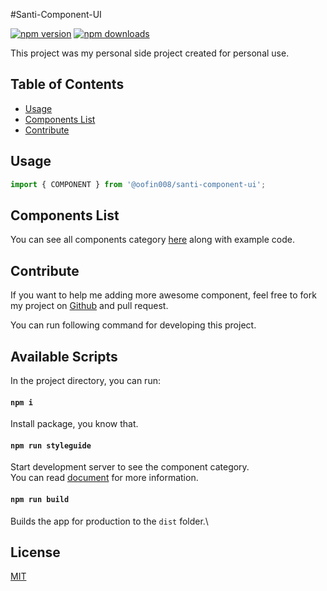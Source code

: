 #Santi-Component-UI

[![npm version](https://img.shields.io/npm/v/@oofin008/santi_component_ui.svg?style=flat-square)](https://www.npmjs.com/package/@oofin008/santi_component_ui)
[![npm downloads](https://img.shields.io/npm/dm/@oofin008/santi_component_ui.svg?style=flat-square)](https://npm-stat.com/charts.html?package=@oofin008/santi_component_ui)

This project was my personal side project created for personal use.

## Table of Contents

- [Usage](#usage)
- [Components List](#components-list)
- [Contribute](#contribute)

## Usage

```js
import { COMPONENT } from '@oofin008/santi-component-ui';
```

## Components List
You can see all components category [here](https://santi-component-ui.web.app/) along with example code.
## Contribute

If you want to help me adding more awesome component, feel free to fork my project on [Github](https://github.com/oofin008/santi_component_ui) and pull request.

You can run following command for developing this project.

## Available Scripts

In the project directory, you can run: 
#### `npm i`
Install package, you know that.

#### `npm run styleguide`

Start development server to see the component category.\
You can read [document](https://styled-components.com/docs) for more information.

#### `npm run build`

Builds the app for production to the `dist` folder.\

## License

[MIT](LICENSE)
